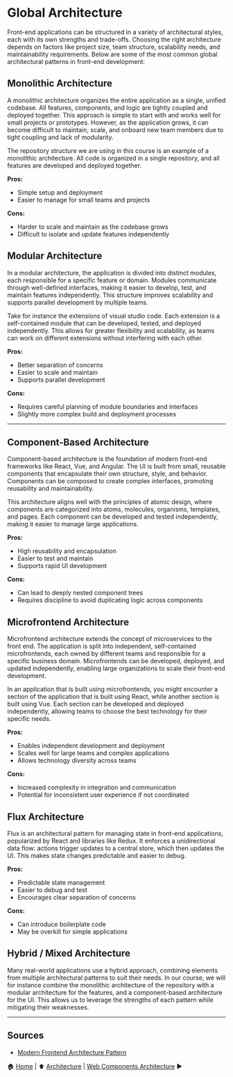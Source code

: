 # Global Architecture

Front-end applications can be structured in a variety of architectural styles, each with its own strengths and trade-offs. Choosing the right architecture depends on factors like project size, team structure, scalability needs, and maintainability requirements. Below are some of the most common global architectural patterns in front-end development:

## Monolithic Architecture

A monolithic architecture organizes the entire application as a single, unified codebase. All features, components, and logic are tightly coupled and deployed together. This approach is simple to start with and works well for small projects or prototypes. However, as the application grows, it can become difficult to maintain, scale, and onboard new team members due to tight coupling and lack of modularity.

The repository structure we are using in this course is an example of a monolithic architecture. All code is organized in a single repository, and all features are developed and deployed together.

**Pros:**

- Simple setup and deployment
- Easier to manage for small teams and projects

**Cons:**

- Harder to scale and maintain as the codebase grows
- Difficult to isolate and update features independently

## Modular Architecture

In a modular architecture, the application is divided into distinct modules, each responsible for a specific feature or domain. Modules communicate through well-defined interfaces, making it easier to develop, test, and maintain features independently. This structure improves scalability and supports parallel development by multiple teams.

Take for instance the extensions of visual studio code. Each extension is a self-contained module that can be developed, tested, and deployed independently. This allows for greater flexibility and scalability, as teams can work on different extensions without interfering with each other.

**Pros:**  

- Better separation of concerns
- Easier to scale and maintain  
- Supports parallel development

**Cons:**  

- Requires careful planning of module boundaries and interfaces
- Slightly more complex build and deployment processes

---

## Component-Based Architecture

Component-based architecture is the foundation of modern front-end frameworks like React, Vue, and Angular. The UI is built from small, reusable components that encapsulate their own structure, style, and behavior. Components can be composed to create complex interfaces, promoting reusability and maintainability.

This architecture aligns well with the principles of atomic design, where components are categorized into atoms, molecules, organisms, templates, and pages. Each component can be developed and tested independently, making it easier to manage large applications.

**Pros:**  

- High reusability and encapsulation
- Easier to test and maintain  
- Supports rapid UI development

**Cons:**  

- Can lead to deeply nested component trees
- Requires discipline to avoid duplicating logic across components

## Microfrontend Architecture

Microfrontend architecture extends the concept of microservices to the front end. The application is split into independent, self-contained microfrontends, each owned by different teams and responsible for a specific business domain. Microfrontends can be developed, deployed, and updated independently, enabling large organizations to scale their front-end development.

In an application that is built using microfrontends, you might encounter a section of the application that is built using React, while another section is built using Vue. Each section can be developed and deployed independently, allowing teams to choose the best technology for their specific needs.

**Pros:**  

- Enables independent development and deployment  
- Scales well for large teams and complex applications  
- Allows technology diversity across teams

**Cons:**  

- Increased complexity in integration and communication  
- Potential for inconsistent user experience if not coordinated

## Flux Architecture

Flux is an architectural pattern for managing state in front-end applications, popularized by React and libraries like Redux. It enforces a unidirectional data flow: actions trigger updates to a central store, which then updates the UI. This makes state changes predictable and easier to debug.

**Pros:**  

- Predictable state management  
- Easier to debug and test  
- Encourages clear separation of concerns

**Cons:**  

- Can introduce boilerplate code  
- May be overkill for simple applications

## Hybrid / Mixed Architecture

Many real-world applications use a hybrid approach, combining elements from multiple architectural patterns to suit their needs. In our course, we will for instance combine the monolithic architecture of the repository with a modular architecture for the features, and a component-based architecture for the UI. This allows us to leverage the strengths of each pattern while mitigating their weaknesses.

---

## Sources

- [Modern Frontend Architecture Pattern](https://blog.logrocket.com/guide-modern-frontend-architecture-patterns/)

:house: [Home](../README.md) | :arrow_up: [Architecture](./README.md) | [Web Components Architecture](./web-components-architecture.md) :arrow_forward: